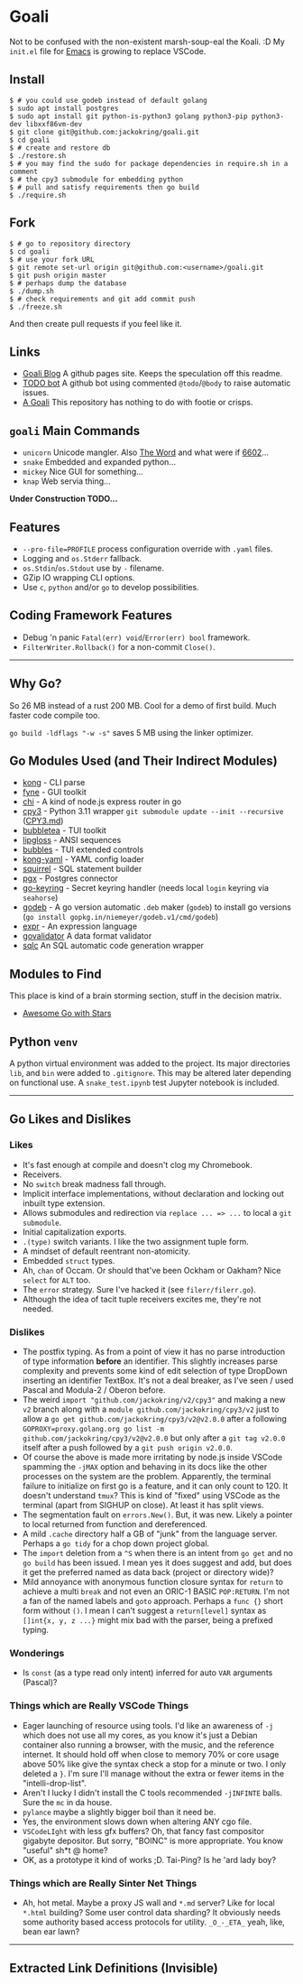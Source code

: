 # Goali

Not to be confused with the non-existent marsh-soup-eal the Koali. :D
My `init.el` file for [Emacs][emacs] is growing to replace VSCode.

## Install

```
$ # you could use godeb instead of default golang
$ sudo apt install postgres
$ sudo apt install git python-is-python3 golang python3-pip python3-dev libxxf86vm-dev
$ git clone git@github.com:jackokring/goali.git
$ cd goali
$ # create and restore db
$ ./restore.sh
$ # you may find the sudo for package dependencies in require.sh in a comment
$ # the cpy3 submodule for embedding python
$ # pull and satisfy requirements then go build
$ ./require.sh
```

## Fork

```
$ # go to repository directory
$ cd goali
$ # use your fork URL
$ git remote set-url origin git@github.com:<username>/goali.git
$ git push origin master
$ # perhaps dump the database
$ ./dump.sh
$ # check requirements and git add commit push
$ ./freeze.sh
```
And then create pull requests if you feel like it.

## Links

* [Goali Blog][blog] A github pages site. Keeps the speculation off this readme.
* [TODO bot][todo] A github bot using commented `@todo`/`@body` to raise automatic issues.
* [A Goali][David] This repository has nothing to do with footie or crisps.

## `goali` Main Commands

* `unicorn` Unicode mangler. Also [The Word][the_word] and what were if [6602][6602]...
* `snake` Embedded and expanded python...
* `mickey` Nice GUI for something...
* `knap` Web servia thing...

**Under Construction TODO...**

## Features

* `--pro-file=PROFILE` process configuration override with `.yaml` files.
* Logging and `os.Stderr` fallback.
* `os.Stdin`/`os.Stdout` use by `-` filename.
* GZip IO wrapping CLI options.
* Use `c`, `python` and/or `go` to develop possibilities.

## Coding Framework Features

* Debug 'n panic `Fatal(err) void`/`Error(err) bool` framework.
* `FilterWriter.Rollback()` for a non-commit `Close()`.

---

## Why Go?

So 26 MB instead of a rust 200 MB. Cool for a demo of first build.
Much faster code compile too.

`go build -ldflags "-w -s"` saves 5 MB using the linker optimizer.

## Go Modules Used (and Their Indirect Modules)

* [kong][kong] - CLI parse
* [fyne][fyne] - GUI toolkit
* [chi][chi] - A kind of node.js express router in go
* [cpy3][cpy3] - Python 3.11 wrapper `git submodule update --init --recursive` ([CPY3.md][CPY3me])
* [bubbletea][bubbletea] - TUI toolkit
* [lipgloss][lipgloss] - ANSI sequences
* [bubbles][bubbles] - TUI extended controls
* [kong-yaml][kong-yaml] - YAML config loader
* [squirrel][squirrel] - SQL statement builder
* [pgx][pgx] - Postgres connector
* [go-keyring][go-keyring] - Secret keyring handler (needs local `login` keyring via `seahorse`)
* [godeb][godeb] - A go version automatic `.deb` maker (`godeb`) to install go versions (`go install gopkg.in/niemeyer/godeb.v1/cmd/godeb`)
* [expr][expr] - An expression language
* [govalidator][govalidator] A data format validator
* [sqlc][sqlc] An SQL automatic code generation wrapper 

## Modules to Find

This place is kind of a brain storming section, stuff in the decision matrix.

* [Awesome Go with Stars][Awesome]

## Python `venv`

A python virtual environment was added to the project. Its major directories
`lib`, and `bin` were added to `.gitignore`. This may be altered later 
depending on functional use. A `snake_test.ipynb` test Jupyter notebook is included.

---

## Go Likes and Dislikes

### Likes

* It's fast enough at compile and doesn't clog my Chromebook.
* Receivers.
* No `switch` break madness fall through.
* Implicit interface implementations, without declaration and locking out
inbuilt type extension.
* Allows submodules and redirection via `replace ... => ...` to local a `git submodule`.
* Initial capitalization exports.
* `.(type)` switch variants. I like the two assignment tuple form.
* A mindset of default reentrant non-atomicity.
* Embedded `struct` types.
* Ah, `chan` of Occam. Or should that've been Ockham or Oakham? Nice `select` for
`ALT` too.
* The `error` strategy. Sure I've hacked it (see `filerr/filerr.go`).
* Although the idea of tacit tuple receivers excites me, they're not needed.

### Dislikes

* The postfix typing. As from a point of view it has no parse introduction of
type information **before** an identifier. This slightly increases parse complexity
and prevents some kind of edit selection of type DropDown inserting an
identifier TextBox. It's not a deal breaker, as I've seen / used Pascal and
Modula-2 / Oberon before.
* The weird `import "github.com/jackokring/v2/cpy3"` and making a new `v2` branch
along with a `module github.com/jackokring/cpy3/v2` just to allow a
`go get github.com/jackokring/cpy3/v2@v2.0.0` after a following
`GOPROXY=proxy.golang.org go list -m github.com/jackokring/cpy3/v2@v2.0.0` but
only after a `git tag v2.0.0` itself after a push followed by a `git push origin v2.0.0`.
* Of course the above is made more irritating by node.js inside VSCode spamming
the `-jMAX` option and behaving in its docs like the other processes on the
system are the problem. Apparently, the terminal failure to initialize on first go
is a feature, and it can only count to 120. It doesn't understand `tmux`?
This is kind of "fixed" using VSCode as the terminal (apart from SIGHUP on close).
At least it has split views.
* The segmentation fault on `errors.New()`. But, it was new. Likely a pointer
to local returned from function and dereferenced.
* A mild `.cache` directory half a GB of "junk" from the language server. Perhaps
a `go tidy` for a chop down project global.
* The `import` deletion from a `^S` when there is an intent from `go get` and
no `go build` has been issued. I mean yes it does suggest and add, but does
it get the preferred named as data back (project or directory wide)?
* Mild annoyance with anonymous function closure syntax for `return` to achieve a
multi `break` and not even an ORIC-1 BASIC `POP:RETURN`. I'm not a fan of the
named labels and `goto` approach. Perhaps a `func {}` short form without `()`.
I mean I can't suggest a `return[level]` syntax as `[]int{x, y, z ...}` might
mix bad with the parser, being a prefixed typing.

### Wonderings

* Is `const` (as a type read only intent) inferred for auto `VAR` arguments (Pascal)?

### Things which are Really VSCode Things

* Eager launching of resource using tools. I'd like an awareness of `-j` which
does not use all my cores, as you know it's just a Debian container
also running a browser, with the music, and the reference internet. It
should hold off when close to memory 70% or core usage above 50% like
give the syntax check a stop for a minute or two. I only deleted a `}`. I'm sure
I'll manage without the extra or fewer items in the "intelli-drop-list".
* Aren't I lucky I didn't install the C tools recommended `-jINFINTE` balls.
Sure the `mc` in da house.
* `pylance` maybe a slightly bigger boil than it need be.
* Yes, the environment slows down when altering ANY cgo file.
* `VSCodeLIght` with less gfx buffers? Oh, that fancy fast compositor
gigabyte depositor. But sorry, "BOINC" is more appropriate. You know
"useful" sh*t @ home?
* OK, as a prototype it kind of works ;D. Tai-Ping? Is he 'ard lady boy?

### Things which are Really Sinter Net Things

* Ah, hot metal. Maybe a proxy JS wall and `*.md` server? Like for local
`*.html` building? Some user control data sharding? It obviously needs some
authority based access protocols for utility. `_O_-_ETA_` yeah, like, bean
ear lawn?

---

## Extracted Link Definitions (Invisible)

[blog]: jackokring.github.io/goali
[bubbles]: github.com/charmbracelet/bubbles
[bubbletea]: github.com/charmbracelet/bubbletea
[chi]: github.com/go-chi/chi/v5
[cpy3]: github.com/jackokring/cpy3
[expr]: github.com/expr-lang/expr
[go-keyring]: github.com/zalando/go-keyring
[godeb]: gopkg.in/niemeyer/godeb.v1/cmd/godeb
[govalidator]: github.com/asaskevich/govalidator
[fyne]: fyne.io/fyne/v2
[kong]: github.com/alecthomas/kong
[kong-yaml]: github.com/alecthomas/kong-yaml
[lipgloss]: github.com/charmbracelet/lipgloss
[pgx]: github.com/jackc/pgx
[sqlc]: github.com/sqlc-dev/sqlc
[squirrel]: github.com/Masterminds/squirrel
[todo]: todo.jasonet.co

[Awesome]: github.com/amanbolat/awesome-go-with-stars
[CPY3me]: CPY3.md
[David]: en.wikipedia.org/wiki/David_Seaman

[the_word]: docs.google.com/document/d/1rsPyq3c7uVzxpUb9JXtq0b603HSuju7NWeZ_aYfVkzs/edit?usp=sharing
[6602]: docs.google.com/spreadsheets/d/1ejnimh5PPYHhPX-k93yTYFoXf0_bTxylGQEbKL1TbAw/edit?usp=sharing
[emacs]: github.com/jackokring/goali/blob/master/extras-backup/init.el
